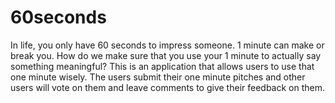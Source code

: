 # 60seconds
In life, you only have 60 seconds to impress someone. 1 minute can make or break you. How do we make sure that you use your 1 minute to actually say something meaningful? This is an application that allows users to use that one minute wisely. The users submit their one minute pitches and other users will vote on them and leave comments to give their feedback on them.
